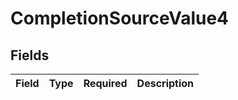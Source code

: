 # CompletionSourceValue4


## Fields

| Field       | Type        | Required    | Description |
| ----------- | ----------- | ----------- | ----------- |